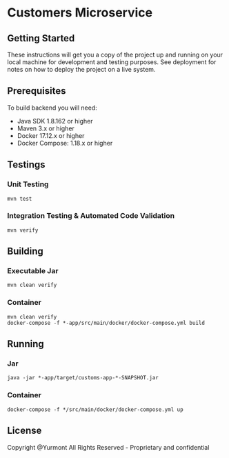 # Customers Microservice

## Getting Started

These instructions will get you a copy of the project up and running on your
local machine for development and testing purposes. See deployment for notes on
how to deploy the project on a live system.


## Prerequisites

To build backend you will need:

* Java SDK 1.8.162 or higher
* Maven 3.x or higher
* Docker 17.12.x or higher
* Docker Compose: 1.18.x or higher

## Testings

### Unit Testing

```
mvn test
```

### Integration Testing & Automated Code Validation

```
mvn verify
```

## Building

### Executable Jar

```
mvn clean verify
```

### Container

```
mvn clean verify
docker-compose -f *-app/src/main/docker/docker-compose.yml build
```

## Running

### Jar

```
java -jar *-app/target/customs-app-*-SNAPSHOT.jar
```

### Container

```
docker-compose -f */src/main/docker/docker-compose.yml up
```

## License

Copyright @Yurmont All Rights Reserved - Proprietary and confidential
